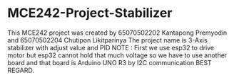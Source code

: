 # MCE242-Project-Stabilizer
This MCE242 project was created by 65070502202 Kantapong Premyodin and 65070502204 Chutipon Likitparinya
The project name is 3-Axis stabilizer with adjust value and PID
NOTE : First we use esp32 to drive motor but esp32 cannot hold that much voltage so we have to use another board 
and that board is Arduino UNO R3 by I2C communication
BEST REGARD. 
